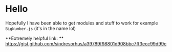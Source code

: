 # Hello
Hopefully I have been able to get modules and stuff to work for example `BigNumber.js` (it's in the name lol)


**Extremely helpful link: ** https://gist.github.com/sindresorhus/a39789f98801d908bbc7ff3ecc99d99c